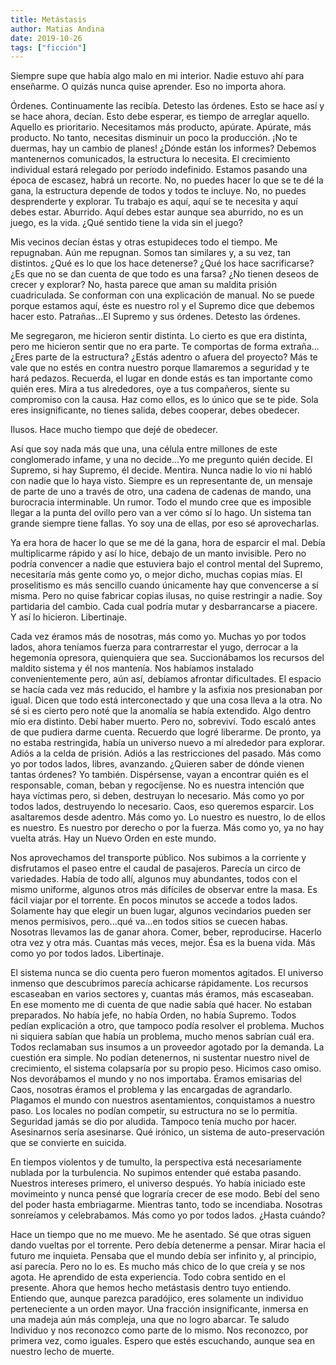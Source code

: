```yaml
---
title: Metástasis
author: Matias Andina
date: 2019-10-26
tags: ["ficción"]
---
```



Siempre supe que había algo malo en mi interior. Nadie estuvo ahí para enseñarme. O quizás nunca quise aprender. Eso no importa ahora.

Órdenes. Continuamente las recibía. Detesto las órdenes. Esto se hace así y se hace ahora, decían. Esto debe esperar, es tiempo de arreglar aquello. Aquello es prioritario. Necesitamos más producto, apúrate. Apúrate, más producto. No tanto, necesitas disminuir un poco la producción. ¡No te duermas, hay un cambio de planes! ¿Dónde están los informes? Debemos mantenernos comunicados, la estructura lo necesita. El crecimiento individual estará relegado por período indefinido. Estamos pasando una época de escasez, habrá un recorte. No, no puedes hacer lo que se te dé la gana, la estructura depende de todos y todos te incluye. No, no puedes desprenderte y explorar. Tu trabajo es aquí, aquí se te necesita y aquí debes estar. Aburrido. Aquí debes estar aunque sea aburrido, no es un juego, es la vida. ¿Qué sentido tiene la vida sin el juego?

Mis vecinos decían éstas y otras estupideces todo el tiempo. Me repugnaban. Aún me repugnan. Somos tan similares y, a su vez, tan distintos. ¿Qué es lo que los hace detenerse? ¿Qué los hace sacrificarse? ¿Es que no se dan cuenta de que todo es una farsa? ¿No tienen deseos de crecer y explorar? No, hasta parece que aman su maldita prisión cuadriculada. Se conforman con una explicación de manual. No se puede porque estamos aquí, éste es nuestro rol y el Supremo dice que debemos hacer esto. Patrañas...El Supremo y sus órdenes. Detesto las órdenes. 

Me segregaron, me hicieron sentir distinta. Lo cierto es que era distinta, pero me hicieron sentir que no era parte. Te comportas de forma extraña... ¿Eres parte de la estructura? ¿Estás adentro o afuera del proyecto? Más te vale que no estés en contra nuestro porque llamaremos a seguridad y te hará pedazos. Recuerda, el lugar en donde estás es tan importante como quién eres. Mira a tus alrededores, oye a tus compañeros, siente su compromiso con la causa. Haz como ellos, es lo único que se te pide. Sola eres insignificante, no tienes salida, debes cooperar, debes obedecer.

Ilusos. Hace mucho tiempo que dejé de obedecer.

Así que soy nada más que una, una célula entre millones de este conglomerado infame, y una no decide...Yo me pregunto quién decide. El Supremo, si hay Supremo, él decide. Mentira. Nunca nadie lo vio ni habló con nadie que lo haya visto. Siempre es un representante de, un mensaje de parte de uno a través de otro, una cadena de cadenas de mando, una burocracia interminable. Un rumor. Todo el mundo cree que es imposible llegar a la punta del ovillo pero van a ver cómo sí lo hago. Un sistema tan grande siempre tiene fallas. Yo soy una de ellas, por eso sé aprovecharlas.

Ya era hora de hacer lo que se me dé la gana, hora de esparcir el mal. Debía multiplicarme rápido y así lo hice, debajo de un manto invisible. Pero no podría convencer a nadie que estuviera bajo el control mental del Supremo, necesitaría más gente como yo, o mejor dicho, muchas copias mías. El proselitismo es más sencillo cuando únicamente hay que convencerse a sí misma. Pero no quise fabricar copias ilusas, no quise restringir a nadie. Soy partidaria del cambio. Cada cual podría mutar y desbarrancarse a piacere. Y así lo hicieron. Libertinaje.

Cada vez éramos más de nosotras, más como yo. Muchas yo por todos lados, ahora teníamos fuerza para contrarrestar el yugo, derrocar a la hegemonía opresora, quienquiera que sea. Succionábamos los recursos del maldito sistema y él nos mantenía. Nos habíamos instalado convenientemente pero, aún así, debíamos afrontar dificultades. El espacio se hacía cada vez más reducido, el hambre y la asfixia nos presionaban por igual. Dicen que todo está interconectado y que una cosa lleva a la otra. No sé si es cierto pero noté que la anomalía se había extendido. Algo dentro mío era distinto. Debí haber muerto. Pero no, sobreviví. Todo escaló antes de que pudiera darme cuenta. Recuerdo que logré liberarme. De pronto, ya no estaba restringida, había un universo nuevo a mí alrededor para explorar. Adiós a la celda de prisión. Adiós a las restricciones del pasado. Más como yo por todos lados, libres, avanzando. ¿Quieren saber de dónde vienen tantas órdenes? Yo también. Dispérsense, vayan a encontrar quién es el responsable, coman, beban y regocíjense. No es nuestra intención que haya víctimas pero, si deben, destruyan lo necesario. Más como yo por todos lados, destruyendo lo necesario. Caos, eso queremos esparcir. Los asaltaremos desde adentro. Más como yo. Lo nuestro es nuestro, lo de ellos es nuestro. Es nuestro por derecho o por la fuerza. Más como yo, ya no hay vuelta atrás. Hay un Nuevo Orden en este mundo.

Nos aprovechamos del transporte público. Nos subimos a la corriente y disfrutamos el paseo entre el caudal de pasajeros. Parecía un circo de variedades. Había de todo allí, algunos muy abundantes, todos con el mismo uniforme, algunos otros más difíciles de observar entre la masa. Es fácil viajar por el torrente. En pocos minutos se accede a todos lados. Solamente hay que elegir un buen lugar, algunos vecindarios pueden ser menos permisivos, pero...qué va...en todos sitios se cuecen habas. Nosotras llevamos las de ganar ahora. Comer, beber, reproducirse. Hacerlo otra vez y otra más. Cuantas más veces, mejor. Ésa es la buena vida. Más como yo por todos lados. Libertinaje.

El sistema nunca se dio cuenta pero fueron momentos agitados. El universo inmenso que descubrimos parecía achicarse rápidamente. Los recursos escaseaban en varios sectores y, cuantas más éramos, más escaseaban. En ese momento me di cuenta de que nadie sabía qué hacer. No estaban preparados. No había jefe, no había Orden, no había Supremo. Todos pedían explicación a otro, que tampoco podía resolver el problema. Muchos ni siquiera sabían que había un problema, mucho menos sabrían cuál era. Todos reclamaban sus insumos a un proveedor agotado por la demanda. La cuestión era simple. No podían detenernos, ni sustentar nuestro nivel de crecimiento, el sistema colapsaría por su propio peso. Hicimos caso omiso. Nos devorábamos el mundo y no nos importaba. Éramos emisarias del Caos, nosotras éramos el problema y las encargadas de agrandarlo. Plagamos el mundo con nuestros asentamientos, conquistamos a nuestro paso. Los locales no podían competir, su estructura no se lo permitía. Seguridad jamás se dio por aludida. Tampoco tenía mucho por hacer. Asesinarnos sería asesinarse. Qué irónico, un sistema de auto-preservación que se convierte en suicida.

En tiempos violentos y de tumulto, la perspectiva está necesariamente nublada por la turbulencia. No supimos entender qué estaba pasando. Nuestros intereses primero, el universo después. Yo había iniciado este movimeinto y nunca pensé que lograría crecer de ese modo. Bebí del seno del poder hasta embriagarme. Mientras tanto, todo se incendiaba. Nosotras sonreíamos y celebrabamos. Más como yo por todos lados. ¿Hasta cuándo? 

Hace un tiempo que no me muevo. Me he asentado. Sé que otras siguen dando vueltas por el torrente. Pero debía detenerme a pensar. Mirar hacia el futuro me inquieta. Pensaba que el mundo debía ser infinito y, al principio, así parecía. Pero no lo es. Es mucho más chico de lo que creía y se nos agota. He aprendido de esta experiencia. Todo cobra sentido en el presente. Ahora que hemos hecho metástasis dentro tuyo entiendo. Entiendo que, aunque parezca paradójico, eres solamente un individuo perteneciente a un orden mayor. Una fracción insignificante, inmersa en una madeja aún más compleja, una que no logro abarcar. Te saludo Individuo y nos reconozco como parte de lo mismo. Nos reconozco, por primera vez, como iguales. Espero que estés escuchando, aunque sea en nuestro lecho de muerte.
